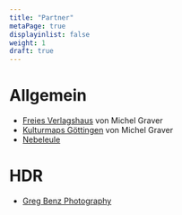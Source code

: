 ```yaml
---
title: "Partner"
metaPage: true
displayinlist: false
weight: 1
draft: true
---
```


# Allgemein

* [Freies Verlagshaus](https://freies-verlagshaus.de/) von Michel Graver
* [Kulturmaps Göttingen](https://kulturmaps.de/) von Michel Graver
* [Nebeleule](https://nebeleule.de/)

# HDR

* [Greg Benz Photography](https://gregbenzphotography.com/)
